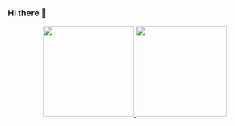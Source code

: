 ### Hi there 👋

<div align="center">
  <a href="https://github.com/jonasalberton">
  <img height="180em" src="https://github-readme-stats.vercel.app/api?username=jonasalberton&show_icons=true&theme=dark&include_all_commits=true&count_private=true"/>
  <img height="180em" src="https://github-readme-stats.vercel.app/api/top-langs/?username=jonasalberton&layout=compact&langs_count=7&theme=dark"/>
</div>
